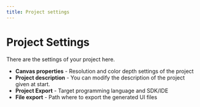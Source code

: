 ```yaml
---
title: Project settings
---
```


# Project Settings

There are the settings of your project here.

- **Canvas properties** - Resolution and color depth settings of the project
- **Project description** - You can modify the description of the project given at start.
- **Project Export** - Target programming language and SDK/IDE
- **File export** - Path where to export the generated UI files 

